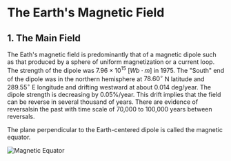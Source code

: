 # The Earth's Magnetic Field

## 1. The Main Field

The Eath's magnetic field is predominantly that of a magnetic dipole such as that produced by a sphere of uniform magnetization or a current loop. The strength of the dipole was $7.96\times10^{15} \ [Wb \cdot m]$ in 1975. The "South" end of the dipole was in the northern hemisphere at $78.60^{\circ}$ N latitude and $289.55^{\circ}$ E longitude and drifting westward at about 0.014 deg/year. The dipole strength is decreasing by 0.05%/year. This drift implies that the field can be reverse in several thousand of years. There are evidence of reversalsin the past with time scale of 70,000 to 100,000 years between reversals.

The plane perpendicular to the Earth-centered dipole is called the magnetic equator.

![Magnetic Equator](adcsanalysis\image\Magneticequator.png)
